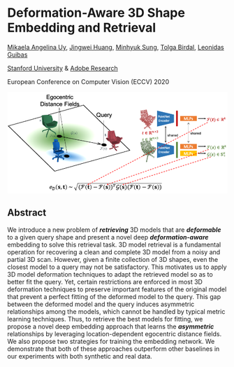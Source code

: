 # Deformation-Aware 3D Shape Embedding and Retrieval
[Mikaela Angelina Uy](https://mikacuy.github.io), [Jingwei Huang](http://cs.stanford.edu/~jingweih/), [Minhyuk Sung](https://mhsung.github.io), [Tolga Birdal](http://tbirdal.me/), [Leonidas Guibas](https://geometry.stanford.edu/member/guibas/)

[Stanford University](http://www.stanford.edu) & [Adobe Research](https://research.adobe.com)

European Conference on Computer Vision (ECCV) 2020

<img src="assets/intro_image.png" width="800" alt="centered image">

## Abstract
We introduce a new problem of **_retrieving_** 3D models that are **_deformable_** to a given query shape and present a novel deep **_deformation-aware_** embedding to solve this retrieval task. 3D model retrieval is a fundamental operation for recovering a clean and complete 3D model from a noisy and partial 3D scan. However, given a finite collection of 3D shapes, even the closest model to a query may not be satisfactory. This motivates us to apply 3D model deformation techniques to adapt the retrieved model so as to better fit the query. Yet, certain restrictions are enforced in most 3D deformation techniques to preserve important features of the original model that prevent a perfect fitting of the deformed model to the query. This gap between the deformed model and the query induces asymmetric relationships among the models, which cannot be handled by typical metric learning techniques. Thus, to retrieve the best models for fitting, we propose a novel deep embedding approach that learns the **_asymmetric_** relationships by leveraging location-dependent egocentric distance fields. We also propose two strategies for training the embedding network. We demonstrate that both of these approaches outperform other baselines in our experiments with both synthetic and real data.

